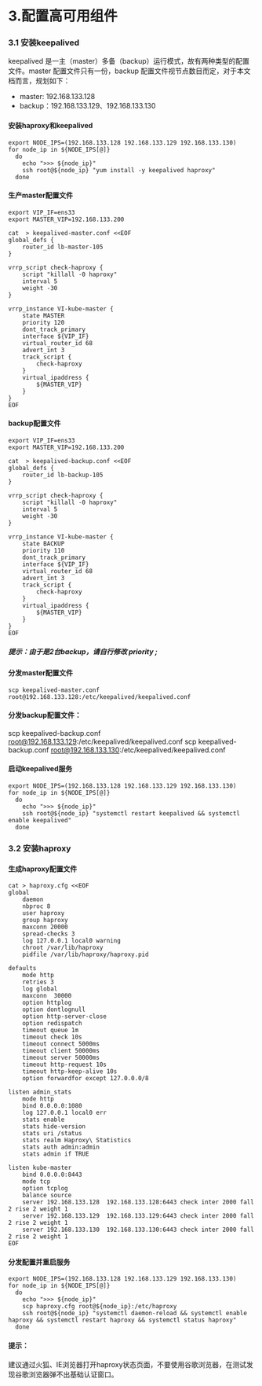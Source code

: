 <!-- toc -->

# 3.配置高可用组件
### 3.1 安装keepalived
keepalived 是一主（master）多备（backup）运行模式，故有两种类型的配置文件。master 配置文件只有一份，backup 配置文件视节点数目而定，对于本文档而言，规划如下：
+ master: 192.168.133.128
+ backup：192.168.133.129、192.168.133.130

#### 安装haproxy和keepalived
```
export NODE_IPS=(192.168.133.128 192.168.133.129 192.168.133.130)
for node_ip in ${NODE_IPS[@]}
  do
    echo ">>> ${node_ip}"
    ssh root@${node_ip} "yum install -y keepalived haproxy"
  done
```
#### 生产master配置文件
```
export VIP_IF=ens33
export MASTER_VIP=192.168.133.200

cat  > keepalived-master.conf <<EOF
global_defs {
    router_id lb-master-105
}

vrrp_script check-haproxy {
    script "killall -0 haproxy"
    interval 5
    weight -30
}

vrrp_instance VI-kube-master {
    state MASTER
    priority 120
    dont_track_primary
    interface ${VIP_IF}
    virtual_router_id 68
    advert_int 3
    track_script {
        check-haproxy
    }
    virtual_ipaddress {
        ${MASTER_VIP}
    }
}
EOF
```
#### backup配置文件
```
export VIP_IF=ens33
export MASTER_VIP=192.168.133.200

cat  > keepalived-backup.conf <<EOF
global_defs {
    router_id lb-backup-105
}

vrrp_script check-haproxy {
    script "killall -0 haproxy"
    interval 5
    weight -30
}

vrrp_instance VI-kube-master {
    state BACKUP
    priority 110
    dont_track_primary
    interface ${VIP_IF}
    virtual_router_id 68
    advert_int 3
    track_script {
        check-haproxy
    }
    virtual_ipaddress {
        ${MASTER_VIP}
    }
}
EOF
```
##### 提示：由于是2台backup，请自行修改 priority ;
#### 分发master配置文件
```
scp keepalived-master.conf root@192.168.133.128:/etc/keepalived/keepalived.conf
```
#### 分发backup配置文件：
scp keepalived-backup.conf root@192.168.133.129:/etc/keepalived/keepalived.conf
scp keepalived-backup.conf root@192.168.133.130:/etc/keepalived/keepalived.conf
#### 启动keepalived服务
```
export NODE_IPS=(192.168.133.128 192.168.133.129 192.168.133.130)
for node_ip in ${NODE_IPS[@]}
  do
    echo ">>> ${node_ip}"
    ssh root@${node_ip} "systemctl restart keepalived && systemctl enable keepalived"
  done
```
### 3.2 安装haproxy
#### 生成haproxy配置文件
```
cat > haproxy.cfg <<EOF
global
    daemon
	nbproc 8
	user haproxy
	group haproxy
	maxconn 20000
	spread-checks 3
	log 127.0.0.1 local0 warning
	chroot /var/lib/haproxy
	pidfile /var/lib/haproxy/haproxy.pid

defaults
    mode http
	retries 3
	log global
	maxconn  30000
	option httplog
	option dontlognull
	option http-server-close
	option redispatch
	timeout queue 1m
	timeout check 10s
	timeout connect 5000ms
	timeout client 50000ms
	timeout server 50000ms
	timeout http-request 10s
	timeout http-keep-alive 10s
	option forwardfor except 127.0.0.0/8

listen admin_stats
	mode http
	bind 0.0.0.0:1080
	log 127.0.0.1 local0 err
	stats enable
	stats hide-version
	stats uri /status
	stats realm Haproxy\ Statistics
	stats auth admin:admin
	stats admin if TRUE

listen kube-master
	bind 0.0.0.0:8443
	mode tcp
	option tcplog
	balance source
	server 192.168.133.128	192.168.133.128:6443 check inter 2000 fall 2 rise 2 weight 1
	server 192.168.133.129	192.168.133.129:6443 check inter 2000 fall 2 rise 2 weight 1
	server 192.168.133.130	192.168.133.130:6443 check inter 2000 fall 2 rise 2 weight 1
EOF
```
#### 分发配置并重启服务
```
export NODE_IPS=(192.168.133.128 192.168.133.129 192.168.133.130)
for node_ip in ${NODE_IPS[@]}
  do
    echo ">>> ${node_ip}"
    scp haproxy.cfg root@${node_ip}:/etc/haproxy
    ssh root@${node_ip} "systemctl daemon-reload && systemctl enable haproxy && systemctl restart haproxy && systemctl status haproxy"
  done
```  
#### 提示：
建议通过火狐、IE浏览器打开haproxy状态页面，不要使用谷歌浏览器，在测试发现谷歌浏览器弹不出基础认证窗口。
